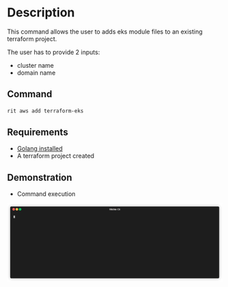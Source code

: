 # Description

This command allows the user to adds eks module files to an existing terraform project.

The user has to provide 2 inputs:

- cluster name
- domain name

## Command

```bash
rit aws add terraform-eks
```

## Requirements

- [Golang installed](https://golang.org/doc/install)
- A terraform project created

## Demonstration

- Command execution

![gif](https://github.com/ZupIT/ritchie-formulas/raw/master/aws/add/terraform-eks/docs/add-terraform-eks.gif)
